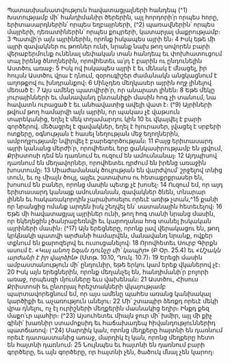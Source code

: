 
Պատասխանատվություն հավատացյալների հանդեպ
(^1) Խստությամբ մի՛ հանդիմանիր ծերերին, այլ հորդորի՛ր որպես հորը, երիտասարդներին՝ որպես եղբայրների,
(^2) պառավներին՝ որպես մայրերի, դեռատիներին՝ որպես քույրերի, կատարյալ մաքրությամբ։ 3 Պատվի՛ր այն այրիներին,
որոնք իսկապես այրի են։ 4 Իսկ եթե մի այրի զավակներ ու թոռներ ունի, նրանք նախ թող սովորեն բարի վերաբերմունք
ունենալ սեփական տան հանդեպ եւ փոխհատուցում տալ իրենց ծնողներին, որովհետեւ ա՛յդ է բարին ու ընդունելին
Աստծու առաջ։ 5 Իսկ ով իսկապես այրի է եւ մենակ է մնացել, իր հույսն Աստծու վրա է դնում, զօրուգիշեր ժամանակն
անցկացնում է աղոթքով ու խնդրանքով։ 6 Մինչդեռ մեղկասեր այրին ողջ լինելով մեռած է։ 7 Այս ամենը պատվիրի՛ր, որ
անարատ լինեն։ 8 Եթե մեկը յուրայինների եւ մանավանդ ընտանիքի մասին հոգ չի տանում, նա հավատն ուրացած է եւ
անհավատից ավելի վատ է։
(^9) Այրիների թվում թող համարվի այն այրին, որ պակաս չէ վաթսուն տարեկանից, եղել է մեկ տղամարդու կին 10 եւ
վկայվել է բարի գործերով. մեծացրել է զավակներ, եղել է հյուրասեր, լվացել է սրբերի ոտքերը, օգնության է հասել
նեղության մեջ եղողներին, ամբողջությամբ նվիրվել է բարեգործության։ 11 Բայց երիտասարդ այրի կանանց մերժի՛ր,
որովհետեւ երբ ցանկասիրությամբ են լցվում, Քրիստոսի դեմ են դառնում եւ ուզում են ամուսնանալ։ 12 Այդպիսով
դառնում են մեղավորներ, որովհետեւ դրժում են իրենց առաջին խոստումը։ 13 Միաժամանակ ծուլության են վարժվում՝
շրջելով տնից տուն, եւ ոչ միայն ծույլ, այլեւ շատախոս ու հետաքրքրասեր են, խոսում են բաներ, որոնց մասին պետք չէ
խոսել։ 14 Ուզում եմ, որ այդ երիտասարդ կանայք ամուսնանան, զավակներ ծնեն, տնարար լինեն եւ հակառակորդին
չարախոսելու որեւէ առիթ չտան,^15 քանի որ նրանցից ոմանք արդեն իսկ շեղվել են՝ սատանային հետեւելով։ 16 Եթե մի
հավատացյալ այրիներ ունի, թող հոգ տանի նրանց մասին, որ եկեղեցին չծանրաբեռնվի եւ կարողանա հոգ տանել
իսկական այրիների մասին։
(^17) Այն երեցները, որոնք լավ վերակացու են, թող կրկնակի պատվի արժանի համարվեն, մանավանդ նրանք, ովքեր
տքնում են քարոզելով եւ ուսուցանելով։ 18 Որովհետեւ Սուրբ Գիրքն ասում է. _«Կալ անող եզան դունչը մի՛ կապիր»_ (Բ Օր.
25.4) եւ _«Մշակն արժանի է իր վարձին»_ (Մտթ. 10.10, Ղուկ. 10.7)։ 19 Երեցի մասին ամբաստանություն մի՛ ընդունիր, եթե
երկու կամ երեք վկաներով չէ։ 20 Իսկ այն երեցներին, որոնք մեղանչել են, հանդիմանի՛ր բոլորի առաջ, որպեսզի մյուսները
եւս վախենան։ 21 Աստծու, Հիսուս Քրիստոսի եւ ընտրյալ հրեշտակների վկայությամբ պարտավորեցնում եմ, որ այս
ամենը պահես առանց կանխակալ կարծիքի եւ աչառություն անելու։ 22 Մի՛ շտապիր ձեռքդ որեւէ մեկի վրա դնելու, ոչ էլ
ուրիշների մեղքերին մասնակից եղիր։ Ինքդ քեզ մաքո՛ւր պահիր։
(^23) Այսուհետեւ միայն ջուր մի՛ խմիր, այլ մի քիչ գինի՛ խառնիր ստամոքսիդ եւ հաճախադեպ հիվանդություններիդ
պատճառով։
(^24) Մարդիկ կան, որոնց մեղքերը հայտնի են դառնում որեւէ դատաստանից առաջ, մարդիկ էլ կան, որոնց մեղքերը
հետո են հայտնի դառնում։ 25 Նույնպես եւ հայտնի են դառնում բարի գործերը, եւ այն գործերը, որ հայտնի չեն, ծածուկ
մնալ չեն կարող։

